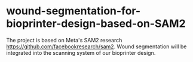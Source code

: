 # wound-segmentation-for-bioprinter-design-based-on-SAM2
The project is based on Meta's SAM2 research https://github.com/facebookresearch/sam2. Wound segmentation will be integrated into the scanning system of our bioprinter design.
